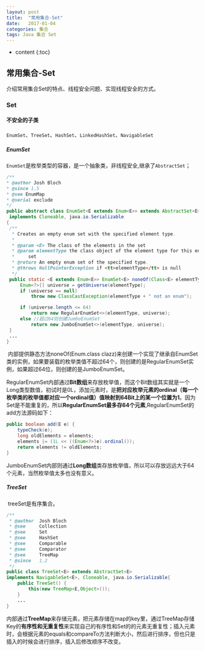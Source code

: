 ```yaml
---
layout: post
title:  "常用集合-Set"
date:   2017-01-04 
categories: 集合
tags: Java 集合 Set
---
```


* content
{:toc}
## 常用集合-Set

 介绍常用集合Set的特点、线程安全问题、实现线程安全的方式。



 ### Set

 #### 不安全的子类
   `EnumSet`、`TreeSet`、`HashSet`、`LinkedHashSet`、`NavigableSet`

 ##### EnumSet
   `EnumSet`是枚举类型的容器，是一个抽象类，非线程安全,继承了`AbstractSet`；

   ```java
/**
 * @author Josh Bloch
 * @since 1.5
 * @see EnumMap
 * @serial exclude
 */
public abstract class EnumSet<E extends Enum<E>> extends AbstractSet<E>
    implements Cloneable, java.io.Serializable
{
	/**
     * Creates an empty enum set with the specified element type.
     *
     * @param <E> The class of the elements in the set
     * @param elementType the class object of the element type for this enum
     *     set
     * @return An empty enum set of the specified type.
     * @throws NullPointerException if <tt>elementType</tt> is null
     */
    public static <E extends Enum<E>> EnumSet<E> noneOf(Class<E> elementType) {
        Enum<?>[] universe = getUniverse(elementType);
        if (universe == null)
            throw new ClassCastException(elementType + " not an enum");

        if (universe.length <= 64)
            return new RegularEnumSet<>(elementType, universe);
        else //超过64则创建JumboEnumSet
            return new JumboEnumSet<>(elementType, universe);
    }
	...
}
   ```
​       内部提供静态方法noneOf(Enum.class clazz)来创建一个实现了继承自EnumSet类的实例，如果要装载的枚举类值不超过64个，则创建的是RegularEnumSet实例，如果超过64位，则创建的是JumboEnumSet。

RegularEnumSet内部通过**Bit数组**来存放枚举值，而这个Bit数组其实就是一个Long类型数值，初试时是0L，添加元素时，是**把对应枚举元素的ordinal（每一个枚举类的枚举值都对应一个ordinal值）值映射到64Bit上的某一个位置为1**。因为Set是不能重复的，所以**RegularEnumSet最多存64个元素**,RegularEnumSet的add方法源码如下：

```java
public boolean add(E e) {
    typeCheck(e);
    long oldElements = elements;
    elements |= (1L << ((Enum<?>)e).ordinal());
    return elements != oldElements;
}
```

   JumboEnumSet内部则通过**Long数组**类存放枚举值，所以可以存放远远大于64个元素，当然枚举值太多也没有意义。



##### TreeSet

​     treeSet是有序集合。

```java
/**
 * @author  Josh Bloch
 * @see     Collection
 * @see     Set
 * @see     HashSet
 * @see     Comparable
 * @see     Comparator
 * @see     TreeMap
 * @since   1.2
 */
public class TreeSet<E> extends AbstractSet<E>
implements NavigableSet<E>, Cloneable, java.io.Serializable{
    public TreeSet() {
        this(new TreeMap<E,Object>());
    }
	...
}
```

​       内部通过**TreeMap**来存储元素，把元素存储在map的key里，通过TreeMap存储Key的**有序性和无重复性**来实现自己的有序性和Set的的元素无重复性；插入元素时，会根据元素的equals和compareTo方法判断大小，然后进行排序，但也只是插入的时候会进行排序，插入后修改顺序不改变。

